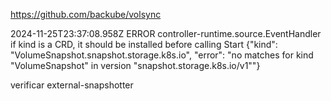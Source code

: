 https://github.com/backube/volsync

2024-11-25T23:37:08.958Z        ERROR   controller-runtime.source.EventHandler  if kind is a CRD, it should be installed before calling Start {"kind": "VolumeSnapshot.snapshot.storage.k8s.io", "error": "no matches for kind \"VolumeSnapshot\" in version \"snapshot.storage.k8s.io/v1\""}

verificar external-snapshotter